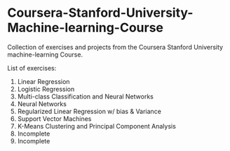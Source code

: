 # Coursera-Stanford-University-Machine-learning-Course
Collection of exercises and projects from the Coursera Stanford University machine-learning Course.

List of exercises:

1. Linear Regression
2. Logistic Regression
3. Multi-class Classification and Neural Networks
4. Neural Networks
5. Regularized Linear Regression w/ bias & Variance
6. Support Vector Machines
7. K-Means Clustering and Principal Component Analysis
8. Incomplete
9. Incomplete
